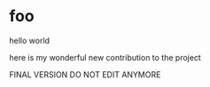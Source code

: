# foo

hello world

here is my wonderful new contribution to the project

FINAL VERSION DO NOT EDIT ANYMORE
